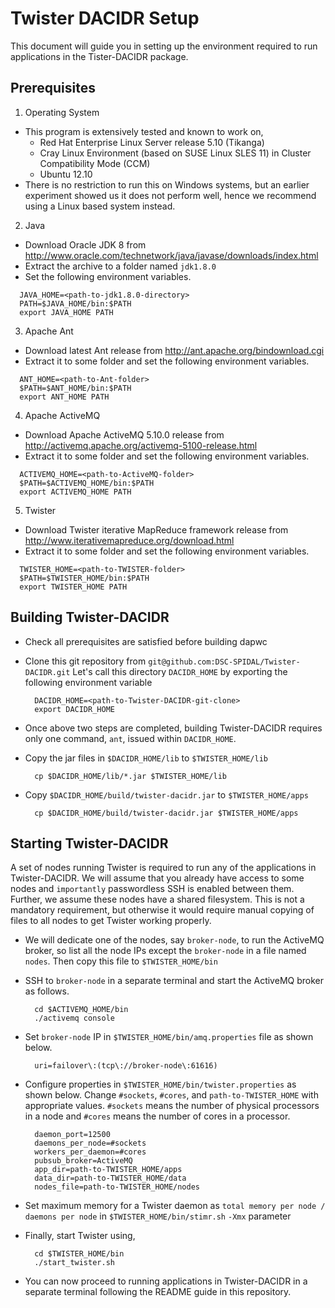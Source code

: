 Twister DACIDR Setup
==
This document will guide you in setting up the environment required to run applications in the Tister-DACIDR package.

Prerequisites
--
1. Operating System
  * This program is extensively tested and known to work on,
    *  Red Hat Enterprise Linux Server release 5.10 (Tikanga)
    *  Cray Linux Environment (based on SUSE Linux SLES 11) in Cluster Compatibility Mode (CCM)
    *  Ubuntu 12.10
  * There is no restriction to run this on Windows systems, but an earlier experiment showed us it does not perform well, hence we recommend using a Linux based system instead.

2. Java
  * Download Oracle JDK 8 from http://www.oracle.com/technetwork/java/javase/downloads/index.html
  * Extract the archive to a folder named `jdk1.8.0`
  * Set the following environment variables.
  ```
    JAVA_HOME=<path-to-jdk1.8.0-directory>
    PATH=$JAVA_HOME/bin:$PATH
    export JAVA_HOME PATH
  ```

3. Apache Ant
  * Download latest Ant release from http://ant.apache.org/bindownload.cgi
  * Extract it to some folder and set the following environment variables.
  ```
    ANT_HOME=<path-to-Ant-folder>
    $PATH=$ANT_HOME/bin:$PATH
    export ANT_HOME PATH
  ```
  
4. Apache ActiveMQ
  * Download Apache ActiveMQ 5.10.0 release from http://activemq.apache.org/activemq-5100-release.html
  * Extract it to some folder and set the following environment variables.
  ```
    ACTIVEMQ_HOME=<path-to-ActiveMQ-folder>
    $PATH=$ACTIVEMQ_HOME/bin:$PATH
    export ACTIVEMQ_HOME PATH
  ```
  
5. Twister
  * Download Twister iterative MapReduce framework release from http://www.iterativemapreduce.org/download.html
  * Extract it to some folder and set the following environment variables.
  ```
    TWISTER_HOME=<path-to-TWISTER-folder>
    $PATH=$TWISTER_HOME/bin:$PATH
    export TWISTER_HOME PATH
  ```  
  
Building Twister-DACIDR
--
* Check all prerequisites are satisfied before building dapwc
* Clone this git repository from `git@github.com:DSC-SPIDAL/Twister-DACIDR.git` Let's call this directory `DACIDR_HOME` by exporting the following environment variable
  ```
    DACIDR_HOME=<path-to-Twister-DACIDR-git-clone>
    export DACIDR_HOME
  ```
  
* Once above two steps are completed, building Twister-DACIDR requires only one command, `ant`, issued within `DACIDR_HOME`.
* Copy the jar files in `$DACIDR_HOME/lib` to `$TWISTER_HOME/lib`
  ```
    cp $DACIDR_HOME/lib/*.jar $TWISTER_HOME/lib
  ```
  
* Copy `$DACIDR_HOME/build/twister-dacidr.jar` to `$TWISTER_HOME/apps`
  ```
    cp $DACIDR_HOME/build/twister-dacidr.jar $TWISTER_HOME/apps
  ```

Starting Twister-DACIDR
--
A set of nodes running Twister is required to run any of the applications in Twister-DACIDR. We will assume that you already have access to some nodes and `importantly` passwordless SSH is enabled between them. Further, we assume these nodes have a shared filesystem. This is not a mandatory requirement, but otherwise it would require manual copying of files to all nodes to get Twister working properly.

* We will dedicate one of the nodes, say `broker-node`, to run the ActiveMQ broker, so list all the node IPs except the `broker-node` in a file named `nodes`. Then copy this file to `$TWISTER_HOME/bin`
* SSH to `broker-node` in a separate terminal and start the ActiveMQ broker as follows.
  ```
    cd $ACTIVEMQ_HOME/bin
    ./activemq console
  ```

* Set `broker-node` IP in `$TWISTER_HOME/bin/amq.properties` file as shown below.
  ```
    uri=failover\:(tcp\://broker-node\:61616)
  ```
  
* Configure properties in `$TWISTER_HOME/bin/twister.properties` as shown below. Change `#sockets`, `#cores`, and `path-to-TWISTER_HOME` with appropriate values. `#sockets` means the number of physical processors in a node and `#cores` means the number of cores in a processor.
  ```
    daemon_port=12500
    daemons_per_node=#sockets
    workers_per_daemon=#cores
    pubsub_broker=ActiveMQ
    app_dir=path-to-TWISTER_HOME/apps
    data_dir=path-to-TWISTER_HOME/data
    nodes_file=path-to-TWISTER_HOME/nodes
  ```
  
* Set maximum memory for a Twister daemon as `total memory per node / daemons per node` in `$TWISTER_HOME/bin/stimr.sh` `-Xmx` parameter

* Finally, start Twister using,
  ```
    cd $TWISTER_HOME/bin
    ./start_twister.sh
  ```
  

* You can now proceed to running applications in Twister-DACIDR in a separate terminal following the README guide in this repository.
